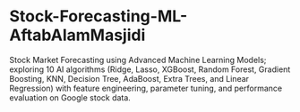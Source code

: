 # Stock-Forecasting-ML-AftabAlamMasjidi
Stock Market Forecasting using Advanced Machine Learning Models; exploring 10 AI algorithms (Ridge, Lasso, XGBoost, Random Forest, Gradient Boosting, KNN, Decision Tree, AdaBoost, Extra Trees, and Linear Regression) with feature engineering, parameter tuning, and performance evaluation on Google stock data.
